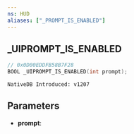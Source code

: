 ```yaml
---
ns: HUD
aliases: ["_PROMPT_IS_ENABLED"]
---
```

## _UIPROMPT_IS_ENABLED

```c
// 0x0D00EDDFB58B7F28
BOOL _UIPROMPT_IS_ENABLED(int prompt);
```

```
NativeDB Introduced: v1207
```

## Parameters
* **prompt**:
